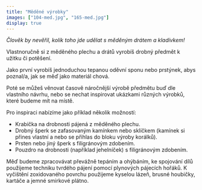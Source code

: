 ```yaml
---
title: "Měděné výrobky"
images: ["104-med.jpg", "165-med.jpg"]
display: true
---
```

*Člověk by nevěřil, kolik toho jde udělat s měděným drátem a kladívkem!*

Vlastnoručně si z měděného plechu a drátů vyrobíš drobný předmět k užitku či potěšení.

Jako první vyrobíš jednoduchou tepanou oděvní sponu nebo prstýnek, abys poznal/a, jak se měď jako materiál chová.

Poté se můžeš věnovat časově náročnější výrobě předmětu buď dle vlastního návrhu, nebo se nechat inspirovat
ukázkami různých výrobků, které budeme mít na místě.

Pro inspiraci nabízíme jako příklad několik možností:

* Krabička na drobnosti pájená z měděného plechu.
* Drobný šperk se zafasovaným kamínkem nebo sklíčkem (kamínek si přines vlastní a nebo se přihlas do bloku výroby korálků).
* Prsten nebo jiný šperk s filigránovým zdobením.
* Pouzdro na drobnosti (například jehelníček) s filigránovým zdobením.

Měď budeme zpracovávat převážně tepáním a ohýbáním, ke spojování dílů použijeme techniku tvrdého pájení
pomocí plynových pájecích hořáků. K vyčištění zoxidovaného povrchu použijeme kyselou lázeň,
brusné houbičky, kartáče a jemné smirkové plátno.
